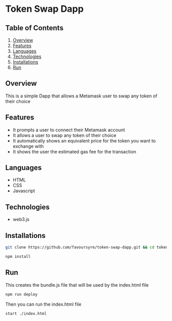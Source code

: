 # Token Swap Dapp

## Table of Contents
1. [Overview](#overview)
2. [Features](#features)
3. [Languages](#languages)
4. [Technologies](#technologies)
5. [Installations](#installations)
6. [Run](#run)


## Overview
This is a simple Dapp that allows a Metamask user to swap any token of their choice

## Features
* It prompts a user to connect their Metamask account
* It allows a user to swap any token of their choice
* It automatically shows an equivalent price for the token you want to exchange with
* It shows the user the estimated gas fee for the transaction

## Languages
* HTML
* CSS
* Javascript

## Technologies
* web3.js

## Installations
```bash
git clone https://github.com/favoursyre/token-swap-dapp.git && cd token-swap-dapp
```

```bash
npm install
```

## Run
This creates the bundle.js file that will be used by the index.html file
```bash
npm run deploy
```
Then you can run the index.html file
```bash
start ./index.html
```
